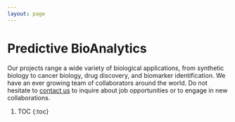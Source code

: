 ```yaml
---
layout: page
---
```


# Predictive BioAnalytics

 Our projects range a wide variety of biological applications, from synthetic biology to cancer biology, drug discovery, and biomarker identification. We have an ever growing team of collaborators around the world. Do not hesitate to [contact us](mailto:diogo.camacho@wyss.harvard.edu) to inquire about job opportunities or to engage in new collaborations.

1. TOC
{:toc}